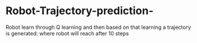 # Robot-Trajectory-prediction-
Robot learn through Q learning and then based on that learning a trajectory is generated: where robot will reach after 10 steps
